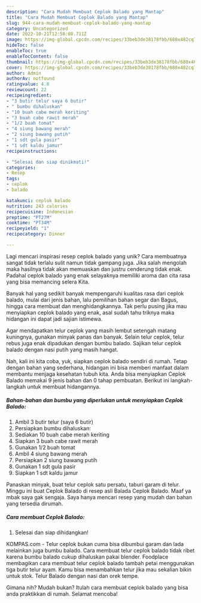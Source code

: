 ```yaml
---
description: "Cara Mudah Membuat Ceplok Balado yang Mantap"
title: "Cara Mudah Membuat Ceplok Balado yang Mantap"
slug: 944-cara-mudah-membuat-ceplok-balado-yang-mantap
category: Uncategorized
date: 2022-10-21T12:58:08.711Z
image: https://img-global.cpcdn.com/recipes/33beb3de38178fbb/680x482cq70/ceplok-balado-foto-resep-utama.jpg
hideToc: false
enableToc: true
enableTocContent: false
thumbnail: https://img-global.cpcdn.com/recipes/33beb3de38178fbb/680x482cq70/ceplok-balado-foto-resep-utama.jpg
cover: https://img-global.cpcdn.com/recipes/33beb3de38178fbb/680x482cq70/ceplok-balado-foto-resep-utama.jpg
author: Admin
authorAv: notfound
ratingvalue: 4.8
reviewcount: 22
recipeingredient:
- "3 butir telur saya 6 butir"
- " bumbu dihaluskan"
- "10 buah cabe merah keriting"
- "3 buah cabe rawit merah"
- "1/2 buah tomat"
- "4 siung bawang merah"
- "2 siung bawang putih"
- "1 sdt gula pasir"
- "1 sdt kaldu jamur"
recipeinstructions:

- "Selesai dan siap dinikmati!"
categories:
- Resep
tags:
- ceplok
- balado

katakunci: ceplok balado 
nutrition: 243 calories
recipecuisine: Indonesian
preptime: "PT27M"
cooktime: "PT34M"
recipeyield: "1"
recipecategory: Dinner

---
```





Lagi mencari inspirasi resep ceplok balado yang unik? Cara membuatnya sangat tidak terlalu sulit namun tidak gampang juga. Jika salah mengolah maka hasilnya tidak akan memuaskan dan justru cenderung tidak enak. Padahal ceplok balado yang enak selayaknya memiliki aroma dan cita rasa yang bisa memancing selera Kita.





Banyak hal yang sedikit banyak mempengaruhi kualitas rasa dari ceplok balado, mulai dari jenis bahan, lalu pemilihan bahan segar dan Bagus, hingga cara membuat dan menghidangkannya. Tak perlu pusing jika mau menyiapkan ceplok balado yang enak,      asal sudah tahu triknya maka hidangan ini dapat jadi sajian istimewa.














Agar mendapatkan telur ceplok yang masih lembut setengah matang kuningnya, gunakan minyak panas dan banyak. Selain telur ceplok, telur rebus juga enak dipadukan dengan bumbu balado. Sajikan telur ceplok balado dengan nasi putih yang masih hangat.






Nah, kali ini kita coba, yuk, siapkan ceplok balado sendiri di rumah. Tetap dengan bahan yang sederhana, hidangan ini bisa memberi manfaat dalam membantu menjaga kesehatan tubuh kita. Anda bisa menyiapkan Ceplok Balado memakai 9 jenis bahan dan 0 tahap pembuatan. Berikut ini langkah-langkah untuk membuat hidangannya.

<!--inarticleads1-->

##### Bahan-bahan dan bumbu yang diperlukan untuk menyiapkan Ceplok Balado:

1. Ambil 3 butir telur (saya 6 butir)
1. Persiapkan  bumbu dihaluskan:
1. Sediakan 10 buah cabe merah keriting
1. Siapkan 3 buah cabe rawit merah
1. Gunakan 1/2 buah tomat
1. Ambil 4 siung bawang merah
1. Persiapkan 2 siung bawang putih
1. Gunakan 1 sdt gula pasir
1. Siapkan 1 sdt kaldu jamur


Panaskan minyak, buat telur ceplok satu persatu, taburi garam di telur. Minggu ini buat Ceplok Balado di resep asli Balada Ceplok Balado. Maaf ya mbak saya gak sengaja. Saya hanya mencari resep yang mudah dan bahan yang tersedia dirumah. 

<!--inarticleads2-->

##### Cara membuat Ceplok Balado:


1. Selesai dan siap dihidangkan!

KOMPAS.com - Telur ceplok bukan cuma bisa dibumbui garam dan lada melainkan juga bumbu balado. Cara membuat telur ceplok balado tidak ribet karena bumbu balado cukup dihaluskan pakai blender. Foodplace membagikan cara membuat telur ceplok balado tambah petai menggunakan tiga butir telur ayam. Kamu bisa menambahkan telur jika mau sekalian bikin untuk stok. Telur Balado dengan nasi dan orek tempe. 

Gimana nih? Mudah bukan? Itulah cara membuat ceplok balado yang bisa anda praktikkan di rumah. Selamat mencoba!
